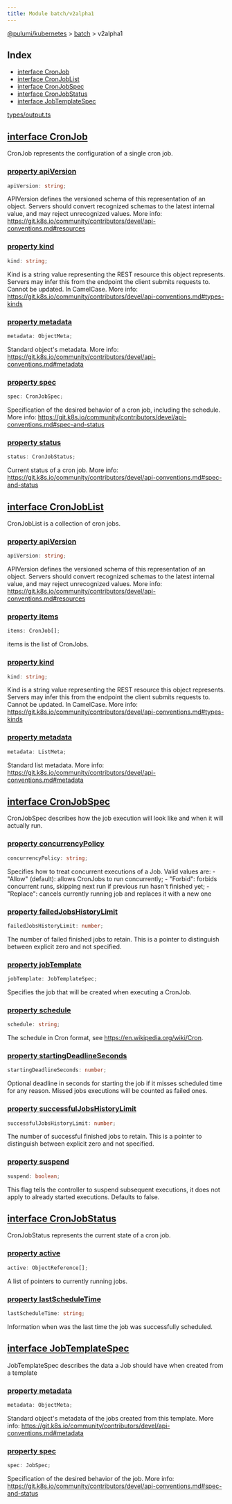 ```yaml
---
title: Module batch/v2alpha1
---
```


<a href="../../index.html">@pulumi/kubernetes</a> &gt; <a href="../index.html">batch</a> &gt; v2alpha1

<h2 class="pdoc-module-header">Index</h2>

* <a href="#CronJob">interface CronJob</a>
* <a href="#CronJobList">interface CronJobList</a>
* <a href="#CronJobSpec">interface CronJobSpec</a>
* <a href="#CronJobStatus">interface CronJobStatus</a>
* <a href="#JobTemplateSpec">interface JobTemplateSpec</a>

<a href="/types/output.ts">types/output.ts</a> 


<h2 class="pdoc-module-header" id="CronJob">
<a class="pdoc-member-name" href="https://github.com/pulumi/pulumi-kubernetes/blob/master/pack/nodejs/types/output.ts#L5899">interface CronJob</a>
</h2>

CronJob represents the configuration of a single cron job.

<h3 class="pdoc-member-header">
<a class="pdoc-child-name" href="https://github.com/pulumi/pulumi-kubernetes/blob/master/pack/nodejs/types/output.ts#L5906">property apiVersion</a>
</h3>

```typescript
apiVersion: string;
```


APIVersion defines the versioned schema of this representation of an object. Servers should
convert recognized schemas to the latest internal value, and may reject unrecognized
values. More info:
https://git.k8s.io/community/contributors/devel/api-conventions.md#resources

<h3 class="pdoc-member-header">
<a class="pdoc-child-name" href="https://github.com/pulumi/pulumi-kubernetes/blob/master/pack/nodejs/types/output.ts#L5914">property kind</a>
</h3>

```typescript
kind: string;
```


Kind is a string value representing the REST resource this object represents. Servers may
infer this from the endpoint the client submits requests to. Cannot be updated. In
CamelCase. More info:
https://git.k8s.io/community/contributors/devel/api-conventions.md#types-kinds

<h3 class="pdoc-member-header">
<a class="pdoc-child-name" href="https://github.com/pulumi/pulumi-kubernetes/blob/master/pack/nodejs/types/output.ts#L5920">property metadata</a>
</h3>

```typescript
metadata: ObjectMeta;
```


Standard object's metadata. More info:
https://git.k8s.io/community/contributors/devel/api-conventions.md#metadata

<h3 class="pdoc-member-header">
<a class="pdoc-child-name" href="https://github.com/pulumi/pulumi-kubernetes/blob/master/pack/nodejs/types/output.ts#L5926">property spec</a>
</h3>

```typescript
spec: CronJobSpec;
```


Specification of the desired behavior of a cron job, including the schedule. More info:
https://git.k8s.io/community/contributors/devel/api-conventions.md#spec-and-status

<h3 class="pdoc-member-header">
<a class="pdoc-child-name" href="https://github.com/pulumi/pulumi-kubernetes/blob/master/pack/nodejs/types/output.ts#L5932">property status</a>
</h3>

```typescript
status: CronJobStatus;
```


Current status of a cron job. More info:
https://git.k8s.io/community/contributors/devel/api-conventions.md#spec-and-status

<h2 class="pdoc-module-header" id="CronJobList">
<a class="pdoc-member-name" href="https://github.com/pulumi/pulumi-kubernetes/blob/master/pack/nodejs/types/output.ts#L5939">interface CronJobList</a>
</h2>

CronJobList is a collection of cron jobs.

<h3 class="pdoc-member-header">
<a class="pdoc-child-name" href="https://github.com/pulumi/pulumi-kubernetes/blob/master/pack/nodejs/types/output.ts#L5946">property apiVersion</a>
</h3>

```typescript
apiVersion: string;
```


APIVersion defines the versioned schema of this representation of an object. Servers should
convert recognized schemas to the latest internal value, and may reject unrecognized
values. More info:
https://git.k8s.io/community/contributors/devel/api-conventions.md#resources

<h3 class="pdoc-member-header">
<a class="pdoc-child-name" href="https://github.com/pulumi/pulumi-kubernetes/blob/master/pack/nodejs/types/output.ts#L5951">property items</a>
</h3>

```typescript
items: CronJob[];
```


items is the list of CronJobs.

<h3 class="pdoc-member-header">
<a class="pdoc-child-name" href="https://github.com/pulumi/pulumi-kubernetes/blob/master/pack/nodejs/types/output.ts#L5959">property kind</a>
</h3>

```typescript
kind: string;
```


Kind is a string value representing the REST resource this object represents. Servers may
infer this from the endpoint the client submits requests to. Cannot be updated. In
CamelCase. More info:
https://git.k8s.io/community/contributors/devel/api-conventions.md#types-kinds

<h3 class="pdoc-member-header">
<a class="pdoc-child-name" href="https://github.com/pulumi/pulumi-kubernetes/blob/master/pack/nodejs/types/output.ts#L5965">property metadata</a>
</h3>

```typescript
metadata: ListMeta;
```


Standard list metadata. More info:
https://git.k8s.io/community/contributors/devel/api-conventions.md#metadata

<h2 class="pdoc-module-header" id="CronJobSpec">
<a class="pdoc-member-name" href="https://github.com/pulumi/pulumi-kubernetes/blob/master/pack/nodejs/types/output.ts#L5972">interface CronJobSpec</a>
</h2>

CronJobSpec describes how the job execution will look like and when it will actually run.

<h3 class="pdoc-member-header">
<a class="pdoc-child-name" href="https://github.com/pulumi/pulumi-kubernetes/blob/master/pack/nodejs/types/output.ts#L5979">property concurrencyPolicy</a>
</h3>

```typescript
concurrencyPolicy: string;
```


Specifies how to treat concurrent executions of a Job. Valid values are: - "Allow"
(default): allows CronJobs to run concurrently; - "Forbid": forbids concurrent runs,
skipping next run if previous run hasn't finished yet; - "Replace": cancels currently
running job and replaces it with a new one

<h3 class="pdoc-member-header">
<a class="pdoc-child-name" href="https://github.com/pulumi/pulumi-kubernetes/blob/master/pack/nodejs/types/output.ts#L5985">property failedJobsHistoryLimit</a>
</h3>

```typescript
failedJobsHistoryLimit: number;
```


The number of failed finished jobs to retain. This is a pointer to distinguish between
explicit zero and not specified.

<h3 class="pdoc-member-header">
<a class="pdoc-child-name" href="https://github.com/pulumi/pulumi-kubernetes/blob/master/pack/nodejs/types/output.ts#L5990">property jobTemplate</a>
</h3>

```typescript
jobTemplate: JobTemplateSpec;
```


Specifies the job that will be created when executing a CronJob.

<h3 class="pdoc-member-header">
<a class="pdoc-child-name" href="https://github.com/pulumi/pulumi-kubernetes/blob/master/pack/nodejs/types/output.ts#L5995">property schedule</a>
</h3>

```typescript
schedule: string;
```


The schedule in Cron format, see https://en.wikipedia.org/wiki/Cron.

<h3 class="pdoc-member-header">
<a class="pdoc-child-name" href="https://github.com/pulumi/pulumi-kubernetes/blob/master/pack/nodejs/types/output.ts#L6001">property startingDeadlineSeconds</a>
</h3>

```typescript
startingDeadlineSeconds: number;
```


Optional deadline in seconds for starting the job if it misses scheduled time for any
reason.  Missed jobs executions will be counted as failed ones.

<h3 class="pdoc-member-header">
<a class="pdoc-child-name" href="https://github.com/pulumi/pulumi-kubernetes/blob/master/pack/nodejs/types/output.ts#L6007">property successfulJobsHistoryLimit</a>
</h3>

```typescript
successfulJobsHistoryLimit: number;
```


The number of successful finished jobs to retain. This is a pointer to distinguish between
explicit zero and not specified.

<h3 class="pdoc-member-header">
<a class="pdoc-child-name" href="https://github.com/pulumi/pulumi-kubernetes/blob/master/pack/nodejs/types/output.ts#L6013">property suspend</a>
</h3>

```typescript
suspend: boolean;
```


This flag tells the controller to suspend subsequent executions, it does not apply to
already started executions.  Defaults to false.

<h2 class="pdoc-module-header" id="CronJobStatus">
<a class="pdoc-member-name" href="https://github.com/pulumi/pulumi-kubernetes/blob/master/pack/nodejs/types/output.ts#L6020">interface CronJobStatus</a>
</h2>

CronJobStatus represents the current state of a cron job.

<h3 class="pdoc-member-header">
<a class="pdoc-child-name" href="https://github.com/pulumi/pulumi-kubernetes/blob/master/pack/nodejs/types/output.ts#L6024">property active</a>
</h3>

```typescript
active: ObjectReference[];
```


A list of pointers to currently running jobs.

<h3 class="pdoc-member-header">
<a class="pdoc-child-name" href="https://github.com/pulumi/pulumi-kubernetes/blob/master/pack/nodejs/types/output.ts#L6029">property lastScheduleTime</a>
</h3>

```typescript
lastScheduleTime: string;
```


Information when was the last time the job was successfully scheduled.

<h2 class="pdoc-module-header" id="JobTemplateSpec">
<a class="pdoc-member-name" href="https://github.com/pulumi/pulumi-kubernetes/blob/master/pack/nodejs/types/output.ts#L6036">interface JobTemplateSpec</a>
</h2>

JobTemplateSpec describes the data a Job should have when created from a template

<h3 class="pdoc-member-header">
<a class="pdoc-child-name" href="https://github.com/pulumi/pulumi-kubernetes/blob/master/pack/nodejs/types/output.ts#L6041">property metadata</a>
</h3>

```typescript
metadata: ObjectMeta;
```


Standard object's metadata of the jobs created from this template. More info:
https://git.k8s.io/community/contributors/devel/api-conventions.md#metadata

<h3 class="pdoc-member-header">
<a class="pdoc-child-name" href="https://github.com/pulumi/pulumi-kubernetes/blob/master/pack/nodejs/types/output.ts#L6047">property spec</a>
</h3>

```typescript
spec: JobSpec;
```


Specification of the desired behavior of the job. More info:
https://git.k8s.io/community/contributors/devel/api-conventions.md#spec-and-status

